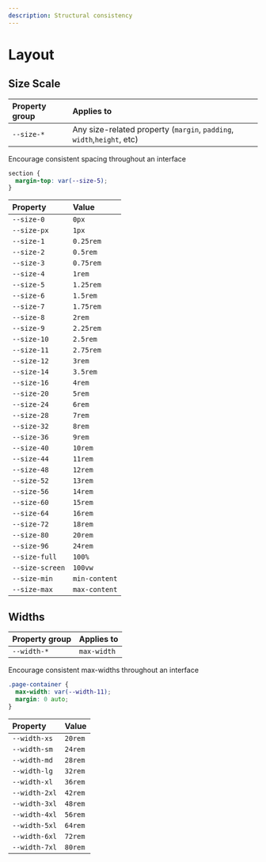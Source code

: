 ```yaml
---
description: Structural consistency
---
```


# Layout

## Size Scale

| Property group | Applies to |
| :--- | :--- |
| `--size-*` | Any size-related property \(`margin`, `padding`, `width`,`height`, etc\) |

Encourage consistent spacing throughout an interface

```css
section {
  margin-top: var(--size-5);
}
```

| Property | Value |
| :--- | :--- |
| `--size-0` | `0px` |
| `--size-px` | `1px` |
| `--size-1` | `0.25rem` |
| `--size-2` | `0.5rem` |
| `--size-3` | `0.75rem` |
| `--size-4` | `1rem` |
| `--size-5` | `1.25rem` |
| `--size-6` | `1.5rem` |
| `--size-7` | `1.75rem` |
| `--size-8` | `2rem` |
| `--size-9` | `2.25rem` |
| `--size-10` | `2.5rem` |
| `--size-11` | `2.75rem` |
| `--size-12` | `3rem` |
| `--size-14` | `3.5rem` |
| `--size-16` | `4rem` |
| `--size-20` | `5rem` |
| `--size-24` | `6rem` |
| `--size-28` | `7rem` |
| `--size-32` | `8rem` |
| `--size-36` | `9rem` |
| `--size-40` | `10rem` |
| `--size-44` | `11rem` |
| `--size-48` | `12rem` |
| `--size-52` | `13rem` |
| `--size-56` | `14rem` |
| `--size-60` | `15rem` |
| `--size-64` | `16rem` |
| `--size-72` | `18rem` |
| `--size-80` | `20rem` |
| `--size-96` | `24rem` |
| `--size-full` | `100%` |
| `--size-screen` | `100vw` |
| `--size-min` | `min-content` |
| `--size-max` | `max-content` |

## Widths

| Property group | Applies to |
| :--- | :--- |
| `--width-*` | `max-width` |

Encourage consistent max-widths throughout an interface

```css
.page-container {
  max-width: var(--width-11);
  margin: 0 auto;
}
```

| Property | Value |
| :--- | :--- |
| `--width-xs` | `20rem` |
| `--width-sm` | `24rem` |
| `--width-md` | `28rem` |
| `--width-lg` | `32rem` |
| `--width-xl` | `36rem` |
| `--width-2xl` | `42rem` |
| `--width-3xl` | `48rem` |
| `--width-4xl` | `56rem` |
| `--width-5xl` | `64rem` |
| `--width-6xl` | `72rem` |
| `--width-7xl` | `80rem` |
